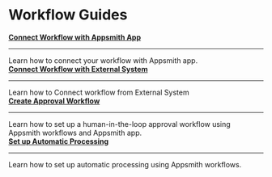 # Workflow Guides

<div className="containerGridSampleApp">
<div className="containerColumnSampleApp columnGrid column-one">
        <div className="containerCol">
            <a href="/workflows/how-to-guides/connect-workflow-with-appsmith-app"><strong>Connect Workflow with Appsmith App</strong></a>
        </div> <hr/>
        <div className="containerDescription">Learn how to connect your workflow with Appsmith app.</div>
        <div className="containerTutorialLink"></div>
    </div>
<div className="containerColumnSampleApp columnGrid column-two">
<div className="containerCol">
            <a href="/workflows/how-to-guides/connect-workflow-with-external-system"><strong>Connect Workflow with External System</strong></a>
        </div> <hr/>
        <div className="containerDescription">Learn how to Connect workflow from External System</div>
</div>
</div>
<div className="containerGridSampleApp">
<div className="containerColumnSampleApp columnGrid column-one">
        <div className="containerCol">
            <a href="/workflows/how-to-guides/create-approval-workflow"><strong>Create Approval Workflow</strong></a>
        </div> <hr/>
        <div className="containerDescription">Learn how to set up a human-in-the-loop approval workflow using Appsmith workflows and Appsmith app.</div>
        <div className="containerTutorialLink"></div>
    </div>
<div className="containerColumnSampleApp columnGrid column-two">
<div className="containerCol">
           <a href="/workflows/how-to-guides/set-up-automatic-processing"><strong>Set up Automatic Processing</strong></a>
        </div><hr/>
        <div className="containerDescription">Learn how to set up automatic processing using Appsmith workflows.</div>
</div>
</div>
